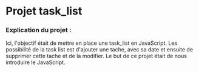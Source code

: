 # Projet task_list

### Explication du projet :
Ici, l'objectif était de mettre en place une task_list en JavaScript.
Les possibilité de la task list est d'ajouter une tache, avec sa date et ensuite de supprimer cette tache et de la modifier.
Le but de ce projet était de nous introduire le JavaScript.
